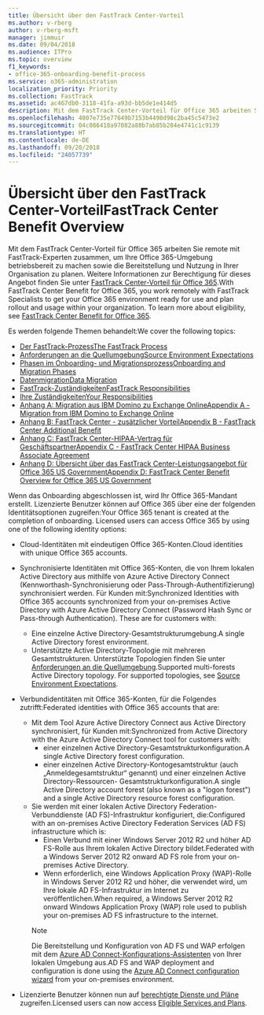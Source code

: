 ```yaml
---
title: Übersicht über den FastTrack Center-Vorteil
ms.author: v-rberg
author: v-rberg-msft
manager: jimmuir
ms.date: 09/04/2018
ms.audience: ITPro
ms.topic: overview
f1_keywords:
- office-365-onboarding-benefit-process
ms.service: o365-administration
localization_priority: Priority
ms.collection: FastTrack
ms.assetid: ac467db0-3118-41fa-a93d-bb5de1e414d5
description: Mit dem FastTrack Center-Vorteil für Office 365 arbeiten Sie remote mit FastTrack-Experten zusammen, um Ihre Office 365-Umgebung betriebsbereit zu machen sowie die Bereitstellung und Nutzung in Ihrer Organisation zu planen. Weitere Informationen zur Berechtigung für dieses Angebot finden Sie unter „FastTrack Center-Vorteil für Office 365“.
ms.openlocfilehash: 4007e735e77649b7153b4498d98c2ba45c5473e2
ms.sourcegitcommit: 04c086418a97082a88b7ab85b284e4741c1c9139
ms.translationtype: HT
ms.contentlocale: de-DE
ms.lasthandoff: 09/20/2018
ms.locfileid: "24057739"
---
```

# <a name="fasttrack-center-benefit-overview"></a><span data-ttu-id="f7bef-104">Übersicht über den FastTrack Center-Vorteil</span><span class="sxs-lookup"><span data-stu-id="f7bef-104">FastTrack Center Benefit Overview</span></span>

<span data-ttu-id="f7bef-p102">Mit dem FastTrack Center-Vorteil für Office 365 arbeiten Sie remote mit FastTrack-Experten zusammen, um Ihre Office 365-Umgebung betriebsbereit zu machen sowie die Bereitstellung und Nutzung in Ihrer Organisation zu planen. Weitere Informationen zur Berechtigung für dieses Angebot finden Sie unter [FastTrack Center-Vorteil für Office 365](fasttrack-benefit-for-office-365.md).</span><span class="sxs-lookup"><span data-stu-id="f7bef-p102">With FastTrack Center Benefit for Office 365, you work remotely with FastTrack Specialists to get your Office 365 environment ready for use and plan rollout and usage within your organization. To learn more about eligibility, see [FastTrack Center Benefit for Office 365](fasttrack-benefit-for-office-365.md).</span></span>
  
<span data-ttu-id="f7bef-107">Es werden folgende Themen behandelt:</span><span class="sxs-lookup"><span data-stu-id="f7bef-107">We cover the following topics:</span></span>
- [<span data-ttu-id="f7bef-108">Der FastTrack-Prozess</span><span class="sxs-lookup"><span data-stu-id="f7bef-108">The FastTrack Process</span></span>](fasttrack-process.md) 
- [<span data-ttu-id="f7bef-109">Anforderungen an die Quellumgebung</span><span class="sxs-lookup"><span data-stu-id="f7bef-109">Source Environment Expectations</span></span>](source-environment-expectations.md)
- [<span data-ttu-id="f7bef-110">Phasen im Onboarding- und Migrationsprozess</span><span class="sxs-lookup"><span data-stu-id="f7bef-110">Onboarding and Migration Phases</span></span>](onboarding-and-migration.md)
- [<span data-ttu-id="f7bef-111">Datenmigration</span><span class="sxs-lookup"><span data-stu-id="f7bef-111">Data Migration</span></span>](data-migration.md)
- [<span data-ttu-id="f7bef-112">FastTrack-Zuständigkeiten</span><span class="sxs-lookup"><span data-stu-id="f7bef-112">FastTrack Responsibilities</span></span>](fasttrack-responsibilities.md)
- [<span data-ttu-id="f7bef-113">Ihre Zuständigkeiten</span><span class="sxs-lookup"><span data-stu-id="f7bef-113">Your Responsibilities</span></span>](your-responsibilities.md) 
- [<span data-ttu-id="f7bef-114">Anhang A: Migration aus IBM Domino zu Exchange Online</span><span class="sxs-lookup"><span data-stu-id="f7bef-114">Appendix A - Migration from IBM Domino to Exchange Online</span></span>](from-ibm-domino-to-exchange-online.md)
- [<span data-ttu-id="f7bef-115">Anhang B: FastTrack Center - zusätzlicher Vorteil</span><span class="sxs-lookup"><span data-stu-id="f7bef-115">Appendix B - FastTrack Center Additional Benefit</span></span>](fasttrack-additional-benefits.md)
- [<span data-ttu-id="f7bef-116">Anhang C: FastTrack Center-HIPAA-Vertrag für Geschäftspartner</span><span class="sxs-lookup"><span data-stu-id="f7bef-116">Appendix C - FastTrack Center HIPAA Business Associate Agreement</span></span>](hipaa-business-associate-agreement.md)
- [<span data-ttu-id="f7bef-117">Anhang D: Übersicht über das FastTrack Center-Leistungsangebot für Office 365 US Government</span><span class="sxs-lookup"><span data-stu-id="f7bef-117">Appendix D: FastTrack Center Benefit Overview for Office 365 US Government</span></span>](US-Gov-appendix-overview.md)
    
<span data-ttu-id="f7bef-p103">Wenn das Onboarding abgeschlossen ist, wird Ihr Office 365-Mandant erstellt. Lizenzierte Benutzer können auf Office 365 über eine der folgenden Identitätsoptionen zugreifen:</span><span class="sxs-lookup"><span data-stu-id="f7bef-p103">Your Office 365 tenant is created at the completion of onboarding. Licensed users can access Office 365 by using one of the following identity options:</span></span>
- <span data-ttu-id="f7bef-120">Cloud-Identitäten mit eindeutigen Office 365-Konten.</span><span class="sxs-lookup"><span data-stu-id="f7bef-120">Cloud identities with unique Office 365 accounts.</span></span>
- <span data-ttu-id="f7bef-p104">Synchronisierte Identitäten mit Office 365-Konten, die von Ihrem lokalen Active Directory aus mithilfe von Azure Active Directory Connect (Kennworthash-Synchronisierung oder Pass-Through-Authentifizierung) synchronisiert werden. Für Kunden mit:</span><span class="sxs-lookup"><span data-stu-id="f7bef-p104">Synchronized Identities with Office 365 accounts synchronized from your on-premises Active Directory with Azure Active Directory Connect (Password Hash Sync or Pass-through Authentication). These are for customers with:</span></span>
  - <span data-ttu-id="f7bef-123">Eine einzelne Active Directory-Gesamtstrukturumgebung.</span><span class="sxs-lookup"><span data-stu-id="f7bef-123">A single Active Directory forest environment.</span></span>
  - <span data-ttu-id="f7bef-p105">Unterstützte Active Directory-Topologie mit mehreren Gesamtstrukturen. Unterstützte Topologien finden Sie unter [Anforderungen an die Quellumgebung](source-environment-expectations.md).</span><span class="sxs-lookup"><span data-stu-id="f7bef-p105">Supported multi-forests Active Directory topology. For supported topologies, see [Source Environment Expectations](source-environment-expectations.md).</span></span>
- <span data-ttu-id="f7bef-126">Verbundidentitäten mit Office 365-Konten, für die Folgendes zutrifft:</span><span class="sxs-lookup"><span data-stu-id="f7bef-126">Federated identities with Office 365 accounts that are:</span></span>
  - <span data-ttu-id="f7bef-127">Mit dem Tool Azure Active Directory Connect aus Active Directory synchronisiert, für Kunden mit:</span><span class="sxs-lookup"><span data-stu-id="f7bef-127">Synchronized from Active Directory with the Azure Active Directory Connect tool for customers with:</span></span>
      - <span data-ttu-id="f7bef-128">einer einzelnen Active Directory-Gesamtstrukturkonfiguration.</span><span class="sxs-lookup"><span data-stu-id="f7bef-128">A single Active Directory forest configuration.</span></span>
      - <span data-ttu-id="f7bef-129">einer einzelnen Active Directory-Kontogesamtstruktur (auch „Anmeldegesamtstruktur“ genannt) und einer einzelnen Active Directory-Ressourcen- Gesamtstrukturkonfiguration.</span><span class="sxs-lookup"><span data-stu-id="f7bef-129">A single Active Directory account forest (also known as a "logon forest") and a single Active Directory resource forest configuration.</span></span>
  - <span data-ttu-id="f7bef-130">Sie werden mit einer lokalen Active Directory Federation-Verbunddienste (AD FS)-Infrastruktur konfiguriert, die:</span><span class="sxs-lookup"><span data-stu-id="f7bef-130">Configured with an on-premises Active Directory Federation Services (AD FS) infrastructure which is:</span></span>
      - <span data-ttu-id="f7bef-131">Einen Verbund mit einer Windows Server 2012 R2 und höher AD FS-Rolle aus Ihrem lokalen Active Directory bildet.</span><span class="sxs-lookup"><span data-stu-id="f7bef-131">Federated with a Windows Server 2012 R2 onward AD FS role from your on-premises Active Directory.</span></span>
      - <span data-ttu-id="f7bef-132">Wenn erforderlich, eine Windows Application Proxy (WAP)-Rolle in Windows Server 2012 R2 und höher, die verwendet wird, um Ihre lokale AD FS-Infrastruktur im Internet zu veröffentlichen.</span><span class="sxs-lookup"><span data-stu-id="f7bef-132">When required, a Windows Server 2012 R2 onward Windows Application Proxy (WAP) role used to publish your on-premises AD FS infrastructure to the internet.</span></span>
    > [!NOTE]
    > <span data-ttu-id="f7bef-133">Die Bereitstellung und Konfiguration von AD FS und WAP erfolgen mit dem [Azure AD Connect-Konfigurations-Assistenten](https://go.microsoft.com/fwlink/?linkid=844794) von Ihrer lokalen Umgebung aus.</span><span class="sxs-lookup"><span data-stu-id="f7bef-133">AD FS and WAP deployment and configuration is done using the [Azure AD Connect configuration wizard](https://go.microsoft.com/fwlink/?linkid=844794) from your on-premises environment.</span></span> 
  
- <span data-ttu-id="f7bef-134">Lizenzierte Benutzer können nun auf [berechtigte Dienste und Pläne](eligible-services-and-plans.md) zugreifen.</span><span class="sxs-lookup"><span data-stu-id="f7bef-134">Licensed users can now access [Eligible Services and Plans](eligible-services-and-plans.md).</span></span>
    

 
